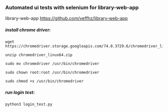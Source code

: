 ### Automated ui tests with selenium for library-web-app 

library-web-app https://github.com/veffhz/library-web-app


##### install chrome driver:

```
wget https://chromedriver.storage.googleapis.com/74.0.3729.6/chromedriver_linux64.zip

unzip chromedriver_linux64.zip

sudo mv chromedriver /usr/bin/chromedriver

sudo chown root:root /usr/bin/chromedriver

sudo chmod +x /usr/bin/chromedriver

```

##### run login test:
```python3 login_test.py ```